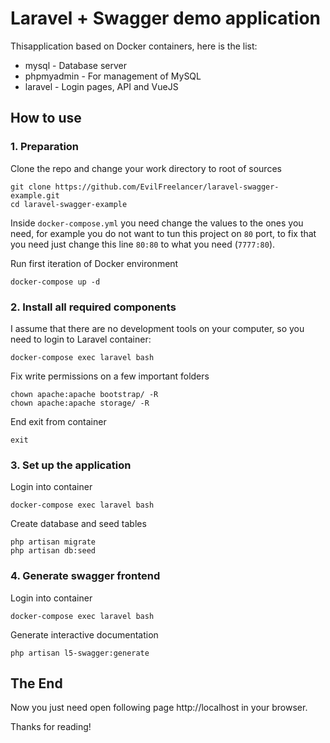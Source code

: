 # Laravel + Swagger demo application

Thisapplication based on Docker containers, here is the list:

* mysql - Database server
* phpmyadmin - For management of MySQL
* laravel - Login pages, API and VueJS

## How to use

### 1. Preparation

Clone the repo and change your work directory to root of sources

    git clone https://github.com/EvilFreelancer/laravel-swagger-example.git
    cd laravel-swagger-example

Inside `docker-compose.yml` you need change the values to the ones you
need, for example you do not want to tun this project on `80` port, to
fix that you need just change this line `80:80` to what you need (`7777:80`).

Run first iteration of Docker environment

    docker-compose up -d

### 2. Install all required components

I assume that there are no development tools on your computer, so you
need to login to Laravel container:

    docker-compose exec laravel bash

Fix write permissions on a few important folders

    chown apache:apache bootstrap/ -R
    chown apache:apache storage/ -R

End exit from container

    exit

### 3. Set up the application

Login into container

    docker-compose exec laravel bash

Create database and seed tables

    php artisan migrate
    php artisan db:seed

### 4. Generate swagger frontend

Login into container

    docker-compose exec laravel bash

Generate interactive documentation

    php artisan l5-swagger:generate

## The End

Now you just need open following page http://localhost in your browser.

Thanks for reading!
